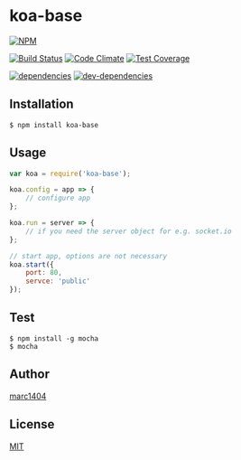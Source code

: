 # koa-base
[![NPM](https://nodei.co/npm/koa-base.png?downloads=true&downloadRank=true&stars=true)](https://nodei.co/npm/koa-base/)
  
[![Build Status](https://travis-ci.org/marc1404/koa-base.svg)](https://travis-ci.org/marc1404/koa-base)
[![Code Climate](https://codeclimate.com/github/marc1404/koa-base/badges/gpa.svg)](https://codeclimate.com/github/marc1404/koa-base)
[![Test Coverage](https://codeclimate.com/github/marc1404/koa-base/badges/coverage.svg)](https://codeclimate.com/github/marc1404/koa-base/coverage)
  
[![dependencies](https://david-dm.org/marc1404/koa-base.svg)](https://david-dm.org/marc1404/koa-base)
[![dev-dependencies](https://david-dm.org/marc1404/koa-base/dev-status.svg)](https://david-dm.org/marc1404/koa-base#info=devDependencies)

## Installation
```
$ npm install koa-base
```
  
## Usage
```javascript
var koa = require('koa-base');

koa.config = app => {
    // configure app
};

koa.run = server => {
    // if you need the server object for e.g. socket.io
};

// start app, options are not necessary
koa.start({
    port: 80,
    servce: 'public'
});
```
  
## Test
```
$ npm install -g mocha  
$ mocha
```

## Author
[marc1404](https://github.com/marc1404)

## License
[MIT](https://github.com/marc1404/koa-base/blob/master/LICENSE)
